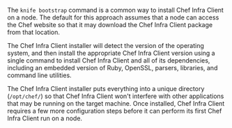 The `knife bootstrap` command is a common way to install Chef Infra
Client on a node. The default for this approach assumes that a node can
access the Chef website so that it may download the Chef Infra Client
package from that location.

The Chef Infra Client installer will detect the version of the operating
system, and then install the appropriate Chef Infra Client version using
a single command to install Chef Infra Client and all of its dependencies,
including an embedded version of Ruby, OpenSSL, parsers, libraries,
and command line utilities.

The Chef Infra Client installer puts everything into a unique directory
(`/opt/chef/`) so that Chef Infra Client won't interfere with other
applications that may be running on the target machine. Once installed,
Chef Infra Client requires a few more configuration steps before it can
perform its first Chef Infra Client run on a node.
